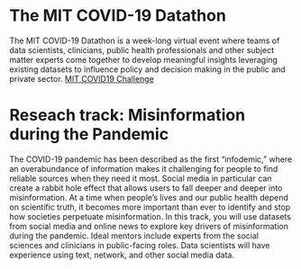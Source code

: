 # The MIT COVID-19 Datathon

The MIT COVID-19 Datathon is a week-long virtual event where teams of data scientists, clinicians, public health professionals and other subject matter experts come together to develop meaningful insights leveraging existing datasets to influence policy and decision making in the public and private sector.
[MIT COVID19 Challenge](https://i.imgur.com/MMt1MpB.jpg)


# Reseach track: Misinformation during the Pandemic 

The COVID-19 pandemic has been described as the first “infodemic,” where an overabundance of information makes it challenging for people to find reliable sources when they need it most. Social media in particular can create a rabbit hole effect that allows users to fall deeper and deeper into misinformation. At a time when people’s lives and our public health depend on scientific truth, it becomes more important than ever to identify and stop how societies perpetuate misinformation. In this track, you will use datasets from social media and online news to explore key drivers of misinformation during the pandemic. Ideal mentors include experts from the social sciences and clinicians in public-facing roles. Data scientists will have experience using text, network, and other social media data.